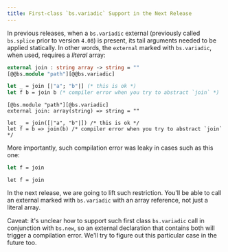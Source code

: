 ```yaml
---
title: First-class `bs.variadic` Support in the Next Release
---
```


In previous releases, when a `bs.variadic` external (previously called `bs.splice` prior to version `4.08`) is present, its tail arguments needed to be applied statically. In other words, the `external` marked with `bs.variadic`, when used, requires a _literal_ array:

```ocaml
external join : string array -> string = ""
[@@bs.module "path"][@@bs.variadic]

let _ = join [|"a"; "b"|] (* this is ok *)
let f b = join b (* compiler error when you try to abstract `join` *)
```

```reason
[@bs.module "path"][@bs.variadic]
external join: array(string) => string = ""

let _ = join([|"a", "b"|]) /* this is ok */
let f = b => join(b) /* compiler error when you try to abstract `join` */
```

More importantly, such compilation error was leaky in cases such as this one:

```ocaml
let f = join
```

```reason
let f = join
```

In the next release, we are going to lift such restriction. You'll be able to call an external marked with `bs.variadic` with an array reference, not just a literal array.

Caveat: it's unclear how to support such first class `bs.variadic` call in conjunction with `bs.new`, so an external declaration that contains both will trigger a compilation error. We'll try to figure out this particular case in the future too.

